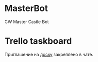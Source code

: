 # MasterBot
CW Master Castle Bot

# Trello taskboard
Приглашение на [доску](https://trello.com/b/mIKI2omk/%D1%81%D1%83%D0%BC%D1%80%D0%B0%D0%BA%D0%BE%D0%B1%D0%BE%D1%82) закреплено в чате.
